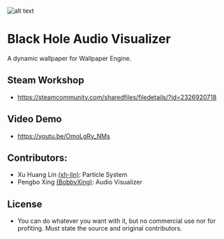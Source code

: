 ![alt text](report_preview.jpg)
# Black Hole Audio Visualizer
A dynamic wallpaper for Wallpaper Engine.
## Steam Workshop
- https://steamcommunity.com/sharedfiles/filedetails/?id=2326920718
## Video Demo
- https://youtu.be/OmoLgRy_NMs
## Contributors:
- Xu Huang Lin [(xh-lin)](https://github.com/xh-lin): Particle System
- Pengbo Xing [(BobbyXing)](https://github.com/BobbyXing): Audio Visualizer
## License
- You can do whatever you want with it, but no commercial use nor for profiting.
Must state the source and original contributors.
